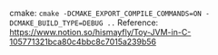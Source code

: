 cmake: `cmake -DCMAKE_EXPORT_COMPILE_COMMANDS=ON -DCMAKE_BUILD_TYPE=DEBUG ..`
Reference: https://www.notion.so/hismayfly/Toy-JVM-in-C-105771321bca80c4bbc8c7015a239b56
